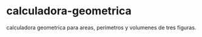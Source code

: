 # calculadora-geometrica
calculadora geometrica para areas, perimetros y volumenes de tres figuras.
